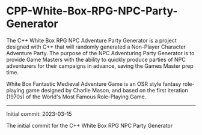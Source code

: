 # CPP-White-Box-RPG-NPC-Party-Generator
The C++ White Box RPG NPC Adventure Party Generator is a project designed with C++ that will randomly generated a Non-Player Character Adventure Party. The purpose of the NPC Adventuring Party Generator is to provide Game Masters with the ability to quickly produce parties of NPC adventurers for their campaigns in advance, saving the Games Master prep time.
 
White Box Fantastic Medieval Adventure Game is an OSR style fantasy role-playing game designed by Charlie Mason, and based on the first iteration (1970s) of the World's Most Famous Role-Playing Game.

--------------

Initial commit: 2023-03-15

The initial commit for the C++ White Box RPG NPC Party Generator
